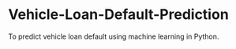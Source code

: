 # Vehicle-Loan-Default-Prediction
 To predict vehicle loan default using machine learning in Python.
